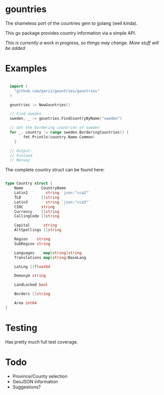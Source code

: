 # gountries

The shameless port of the countries gem to golang (well kinda).

This go package provides country information via a simple API.

*This is currently a work in progress, so things may change. More stuff will be added*

# Examples


```go

  import (
    "github.com/pariz/gountries/gountries"
  )

  gountries := NewGountries()

  // Find sweden
  sweden, _ := gountries.FindCountryByName("sweden")

  // Get the bordering countries of sweden
  for _, country := range sweden.BorderingCountries() {
		fmt.Println(country.Name.Common)
	}

  // Output:
  // Finland
  // Norway


```

The complete country struct can be found here:

```go

type Country struct {
	Name        CountryName
	Latin2        string `json:"cca2"`
	TLD         []string
	Latin3        string `json:"cca3"`
	CIOC        string
	Currency    []string
	CallingCode []string

	Capital      string
	AltSpellings []string

	Region    string
	SubRegion string

	Languages    map[string]string
	Translations map[string]BaseLang

	LatLng []float64

	Demonym string

	LandLocked bool

	Borders []string

	Area int64
}

```

# Testing

Has pretty much full test coverage.

# Todo

* Province/County selection
* GeoJSON information
* Suggestions?
